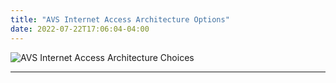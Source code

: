 ```yaml
---
title: "AVS Internet Access Architecture Options"
date: 2022-07-22T17:06:04-04:00
---
```


![AVS Internet Access Architecture Choices](http://drive.google.com/uc?export=view&id=1dKB_7CdWSHQkNC3ZG__X4_kQFbOjHYXH)

---

